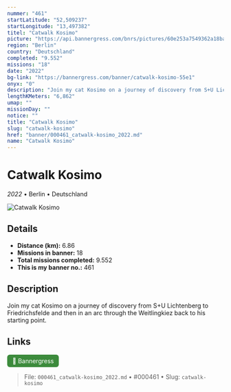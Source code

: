 ```yaml
---
nummer: "461"
startLatitude: "52,509237"
startLongitude: "13,497382"
titel: "Catwalk Kosimo"
picture: "https://api.bannergress.com/bnrs/pictures/60e253a7549362a18baee306acd4593f"
region: "Berlin"
country: "Deutschland"
completed: "9.552"
missions: "18"
date: "2022"
bg-link: "https://bannergress.com/banner/catwalk-kosimo-55e1"
onyx: "0"
description: "Join my cat Kosimo on a journey of discovery from S+U Lichtenberg to Friedrichsfelde and then in an arc through the Weitlingkiez back to his starting point."
lengthKMeters: "6,862"
umap: ""
missionDay: ""
notice: ""
title: "Catwalk Kosimo"
slug: "catwalk-kosimo"
href: "banner/000461_catwalk-kosimo_2022.md"
name: "Catwalk Kosimo"
---
```

# Catwalk Kosimo

*2022* • Berlin • Deutschland

![Catwalk Kosimo](https://api.bannergress.com/bnrs/pictures/60e253a7549362a18baee306acd4593f)



## Details
- **Distance (km):** 6.86
- **Missions in banner:** 18
- **Total missions completed:** 9.552
- **This is my banner no.:** 461



## Description
Join my cat Kosimo on a journey of discovery from S+U Lichtenberg to Friedrichsfelde and then in an arc through the Weitlingkiez back to his starting point.



## Links
<a href="https://bannergress.com/banner/catwalk-kosimo-55e1" target="_blank" style="display:inline-block;margin-right:8px;padding:6px 12px;background:#3c8b3c;color:#fff;text-decoration:none;border-radius:6px;">🔗 Bannergress</a>



> File: `000461_catwalk-kosimo_2022.md` • #000461 • Slug: `catwalk-kosimo`

